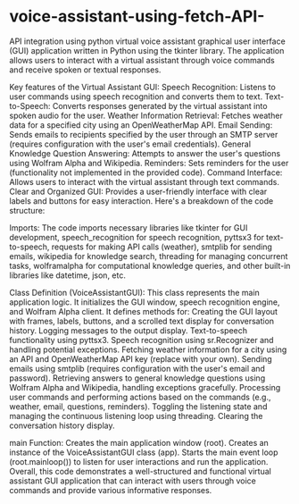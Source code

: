 # voice-assistant-using-fetch-API-
API integration using python
virtual voice assistant graphical user interface (GUI) application written in Python using the tkinter library. The application allows users to interact with a virtual assistant through voice commands and receive spoken or textual responses.

Key features of the Virtual Assistant GUI:
Speech Recognition: Listens to user commands using speech recognition and converts them to text.
Text-to-Speech: Converts responses generated by the virtual assistant into spoken audio for the user.
Weather Information Retrieval: Fetches weather data for a specified city using an OpenWeatherMap API.
Email Sending: Sends emails to recipients specified by the user through an SMTP server (requires configuration with the user's email credentials).
General Knowledge Question Answering: Attempts to answer the user's questions using Wolfram Alpha and Wikipedia.
Reminders: Sets reminders for the user (functionality not implemented in the provided code).
Command Interface: Allows users to interact with the virtual assistant through text commands.
Clear and Organized GUI: Provides a user-friendly interface with clear labels and buttons for easy interaction.
Here's a breakdown of the code structure:

Imports: The code imports necessary libraries like tkinter for GUI development, speech_recognition for speech recognition, pyttsx3 for text-to-speech, requests for making API calls (weather), smtplib for sending emails, wikipedia for knowledge search, threading for managing concurrent tasks, wolframalpha for computational knowledge queries, and other built-in libraries like datetime, json, etc.

Class Definition (VoiceAssistantGUI):
This class represents the main application logic.
It initializes the GUI window, speech recognition engine, and Wolfram Alpha client.
It defines methods for:
Creating the GUI layout with frames, labels, buttons, and a scrolled text display for conversation history.
Logging messages to the output display.
Text-to-speech functionality using pyttsx3.
Speech recognition using sr.Recognizer and handling potential exceptions.
Fetching weather information for a city using an API and OpenWeatherMap API key (replace with your own).
Sending emails using smtplib (requires configuration with the user's email and password).
Retrieving answers to general knowledge questions using Wolfram Alpha and Wikipedia, handling exceptions gracefully.
Processing user commands and performing actions based on the commands (e.g., weather, email, questions, reminders).
Toggling the listening state and managing the continuous listening loop using threading.
Clearing the conversation history display.

main Function:
Creates the main application window (root).
Creates an instance of the VoiceAssistantGUI class (app).
Starts the main event loop (root.mainloop()) to listen for user interactions and run the application.
Overall, this code demonstrates a well-structured and functional virtual assistant GUI application that can interact with users through voice commands and provide various informative responses.
